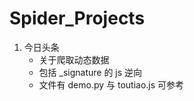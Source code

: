 # Spider_Projects

1. 今日头条
   - 关于爬取动态数据
   - 包括 _signature 的 js 逆向 
   - 文件有 demo.py 与 toutiao.js 可参考
